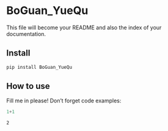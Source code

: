 # BoGuan_YueQu


<!-- WARNING: THIS FILE WAS AUTOGENERATED! DO NOT EDIT! -->

This file will become your README and also the index of your
documentation.

## Install

``` sh
pip install BoGuan_YueQu
```

## How to use

Fill me in please! Don’t forget code examples:

``` python
1+1
```

    2
